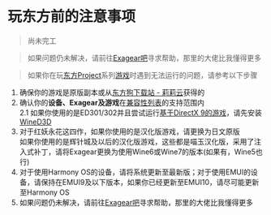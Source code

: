 # 玩东方前的注意事项

> 尚未完工

> 如果问题仍未解决，请前往[Exagear吧](https://tieba.baidu.com/f?ie=utf-8&kw=exagear)寻求帮助，那里的大佬比我懂得更多

> 如果你在玩[东方Project](https://thwiki.cc/-/3)系列[游戏](https://thwiki.cc/-/9d)时遇到无法运行的问题，请参考以下步骤

1. 确保你的游戏是原版副本或从[东方狗下载站 - 莉莉云](https://cloud.lilywhite.cc/s/4ZUW?path=%2F)获得的
2. 确认你的**设备、Exagear及游戏**在[兼容性列表](compatibility.md)的支持范围内  
2.1 如果你使用的是ED301/302并且尝试运行[基于DirectX 9的游戏](directx.md)，请先安装[WineD3D](https://exadown.vercel.app/Exagear/%E5%B7%B2%E5%BC%83%E7%94%A8%E7%9A%84Exagear/%E7%AE%80%E5%8D%95%E8%A1%A5%E4%B8%81/%E8%87%AA%E8%A7%A3%E5%8E%8B%E8%A1%A5%E4%B8%81.exe)
3. 对于红妖永花这四作，如果你使用的是汉化版游戏，请更换为日文原版  
   如果你使用的是辉针城及以后的汉化版游戏，这些都是喵玉汉化版，采用了注入式补丁，请将Exagear更换为使用Wine6或Wine7的版本(如果有，Wine5也行)
4. 对于使用Harmony OS的设备，请将系统更新至最新版；对于使用EMUI的设备，请保持在EMUI9及以下版本，如果你已经更新至EMUI10，请尽可能更新至Harmony OS
5. 如果问题仍未解决，请前往[Exagear吧](https://tieba.baidu.com/f?ie=utf-8&kw=exagear)寻求帮助，那里的大佬比我懂得更多